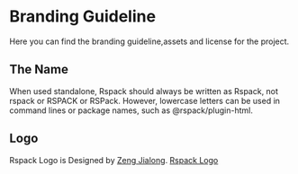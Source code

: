 # Branding Guideline

Here you can find the branding guideline,assets and license for the project.

## The Name

When used standalone, Rspack should always be written as Rspack, not rspack or RSPACK or RSPack. However, lowercase letters can be used in command lines or package names, such as @rspack/plugin-html.

## Logo

Rspack Logo is Designed by [Zeng Jialong](https://zengjialong.com/).
[Rspack Logo](/logo.png)
